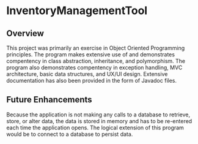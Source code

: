# InventoryManagementTool

## Overview
This project was primarily an exercise in Object Oriented Programming principles. The program makes extensive use of and demonstrates compentency in class abstraction, inheritance, and polymorphism. The program also demonstrates compentency in exception handling, MVC architecture, basic data structures, and UX/UI design. Extensive documentation has also been provided in the form of Javadoc files. 

## Future Enhancements
Because the application is not making any calls to a database to retrieve, store, or alter data, the data is stored in memory and has to be re-entered each time the application opens. The logical extension of this program would be to connect to a database to persist data. 

